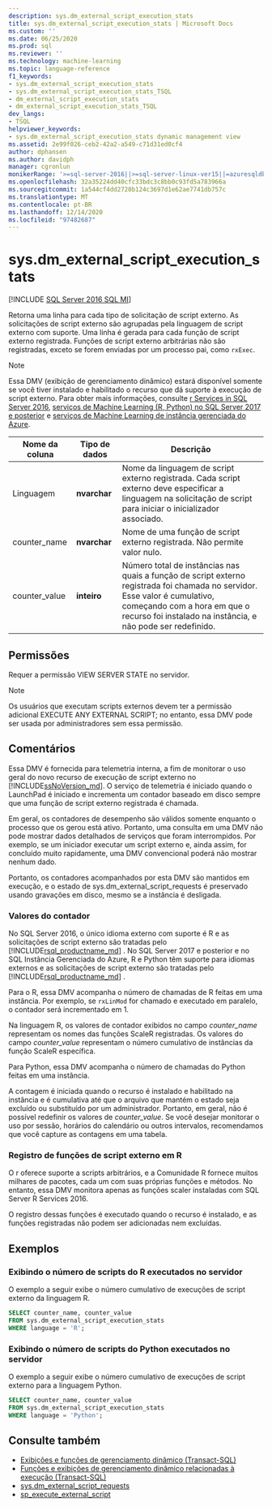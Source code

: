 ```yaml
---
description: sys.dm_external_script_execution_stats
title: sys.dm_external_script_execution_stats | Microsoft Docs
ms.custom: ''
ms.date: 06/25/2020
ms.prod: sql
ms.reviewer: ''
ms.technology: machine-learning
ms.topic: language-reference
f1_keywords:
- sys.dm_external_script_execution_stats
- sys.dm_external_script_execution_stats_TSQL
- dm_external_script_execution_stats
- dm_external_script_execution_stats_TSQL
dev_langs:
- TSQL
helpviewer_keywords:
- sys.dm_external_script_execution_stats dynamic management view
ms.assetid: 2e99f026-ceb2-42a2-a549-c71d31ed0cf4
author: dphansen
ms.author: davidph
manager: cgronlun
monikerRange: '>=sql-server-2016||>=sql-server-linux-ver15||=azuresqldb-mi-current'
ms.openlocfilehash: 32a35224dd40cfc33bdc3c8bb0c93fd5a783966a
ms.sourcegitcommit: 1a544cf4dd2720b124c3697d1e62ae7741db757c
ms.translationtype: MT
ms.contentlocale: pt-BR
ms.lasthandoff: 12/14/2020
ms.locfileid: "97482687"
---
```

# <a name="sysdm_external_script_execution_stats"></a>sys.dm_external_script_execution_stats
[!INCLUDE [SQL Server 2016 SQL MI](../../includes/applies-to-version/sqlserver2016-asdbmi.md)]

Retorna uma linha para cada tipo de solicitação de script externo. As solicitações de script externo são agrupadas pela linguagem de script externo com suporte. Uma linha é gerada para cada função de script externo registrada. Funções de script externo arbitrárias não são registradas, exceto se forem enviadas por um processo pai, como `rxExec`.
  
> [!NOTE]  
> Essa DMV (exibição de gerenciamento dinâmico) estará disponível somente se você tiver instalado e habilitado o recurso que dá suporte à execução de script externo. Para obter mais informações, consulte [r Services in SQL Server 2016](../../machine-learning/r/sql-server-r-services.md), [serviços de Machine Learning (R, Python) no SQL Server 2017 e posterior](../../machine-learning/sql-server-machine-learning-services.md) e [serviços de Machine Learning de instância gerenciada do Azure](/azure/azure-sql/managed-instance/machine-learning-services-overview).
  
|Nome da coluna|Tipo de dados|Descrição|  
|-----------------|---------------|-----------------|  
|Linguagem|**nvarchar**|Nome da linguagem de script externo registrada. Cada script externo deve especificar a linguagem na solicitação de script para iniciar o inicializador associado. |  
|counter_name|**nvarchar**|Nome de uma função de script externo registrada. Não permite valor nulo.|  
|counter_value|**inteiro**|Número total de instâncias nas quais a função de script externo registrada foi chamada no servidor. Esse valor é cumulativo, começando com a hora em que o recurso foi instalado na instância, e não pode ser redefinido.|  

## <a name="permissions"></a>Permissões

 Requer a permissão VIEW SERVER STATE no servidor.  
  
> [!NOTE]  
> Os usuários que executam scripts externos devem ter a permissão adicional EXECUTE ANY EXTERNAL SCRIPT; no entanto, essa DMV pode ser usada por administradores sem essa permissão.
  
## <a name="remarks"></a>Comentários

  Essa DMV é fornecida para telemetria interna, a fim de monitorar o uso geral do novo recurso de execução de script externo no [!INCLUDE[ssNoVersion_md](../../includes/ssnoversion-md.md)]. O serviço de telemetria é iniciado quando o LaunchPad é iniciado e incrementa um contador baseado em disco sempre que uma função de script externo registrada é chamada.

Em geral, os contadores de desempenho são válidos somente enquanto o processo que os gerou está ativo. Portanto, uma consulta em uma DMV não pode mostrar dados detalhados de serviços que foram interrompidos. Por exemplo, se um iniciador executar um script externo e, ainda assim, for concluído muito rapidamente, uma DMV convencional poderá não mostrar nenhum dado.

Portanto, os contadores acompanhados por esta DMV são mantidos em execução, e o estado de sys.dm_external_script_requests é preservado usando gravações em disco, mesmo se a instância é desligada.

### <a name="counter-values"></a>Valores do contador

No SQL Server 2016, o único idioma externo com suporte é R e as solicitações de script externo são tratadas pelo [!INCLUDE[rsql_productname_md](../../includes/rsql-productname-md.md)] . No SQL Server 2017 e posterior e no SQL Instância Gerenciada do Azure, R e Python têm suporte para idiomas externos e as solicitações de script externo são tratadas pelo [!INCLUDE[rsql_productname_md](../../includes/rsql-productnamenew-md.md)] .

Para o R, essa DMV acompanha o número de chamadas de R feitas em uma instância. Por exemplo, se `rxLinMod` for chamado e executado em paralelo, o contador será incrementado em 1.

Na linguagem R, os valores de contador exibidos no campo *counter_name* representam os nomes das funções ScaleR registradas. Os valores do campo *counter_value* representam o número cumulativo de instâncias da função ScaleR específica. 

Para Python, essa DMV acompanha o número de chamadas do Python feitas em uma instância.

A contagem é iniciada quando o recurso é instalado e habilitado na instância e é cumulativa até que o arquivo que mantém o estado seja excluído ou substituído por um administrador. Portanto, em geral, não é possível redefinir os valores de *counter_value*. Se você desejar monitorar o uso por sessão, horários do calendário ou outros intervalos, recomendamos que você capture as contagens em uma tabela.

### <a name="registration-of-external-script-functions-in-r"></a>Registro de funções de script externo em R

O r oferece suporte a scripts arbitrários, e a Comunidade R fornece muitos milhares de pacotes, cada um com suas próprias funções e métodos. No entanto, essa DMV monitora apenas as funções scaler instaladas com SQL Server R Services 2016.

O registro dessas funções é executado quando o recurso é instalado, e as funções registradas não podem ser adicionadas nem excluídas.

## <a name="examples"></a>Exemplos  
  
### <a name="viewing-the-number-of-r-scripts-run-on-the-server"></a>Exibindo o número de scripts do R executados no servidor

 O exemplo a seguir exibe o número cumulativo de execuções de script externo da linguagem R.  
  
```sql
SELECT counter_name, counter_value
FROM sys.dm_external_script_execution_stats
WHERE language = 'R';
```  

### <a name="viewing-the-number-of-python-scripts-run-on-the-server"></a>Exibindo o número de scripts do Python executados no servidor

O exemplo a seguir exibe o número cumulativo de execuções de script externo para a linguagem Python.  
  
```sql
SELECT counter_name, counter_value
FROM sys.dm_external_script_execution_stats
WHERE language = 'Python';
```  

## <a name="see-also"></a>Consulte também

+ [Exibições e funções de gerenciamento dinâmico &#40;Transact-SQL&#41;](~/relational-databases/system-dynamic-management-views/system-dynamic-management-views.md)
+ [Funções e exibições de gerenciamento dinâmico relacionadas à execução &#40;Transact-SQL&#41;](../../relational-databases/system-dynamic-management-views/execution-related-dynamic-management-views-and-functions-transact-sql.md)
+ [sys.dm_external_script_requests](../../relational-databases/system-dynamic-management-views/sys-dm-external-script-requests.md)  
+ [sp_execute_external_script](../../relational-databases/system-stored-procedures/sp-execute-external-script-transact-sql.md)  
